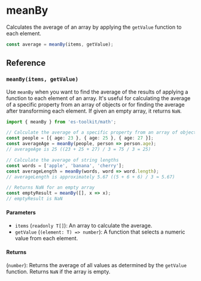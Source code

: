 # meanBy

Calculates the average of an array by applying the `getValue` function to each element.

```typescript
const average = meanBy(items, getValue);
```

## Reference

### `meanBy(items, getValue)`

Use `meanBy` when you want to find the average of the results of applying a function to each element of an array. It's useful for calculating the average of a specific property from an array of objects or for finding the average after transforming each element. If given an empty array, it returns `NaN`.

```typescript
import { meanBy } from 'es-toolkit/math';

// Calculate the average of a specific property from an array of objects
const people = [{ age: 23 }, { age: 25 }, { age: 27 }];
const averageAge = meanBy(people, person => person.age);
// averageAge is 25 ((23 + 25 + 27) / 3 = 75 / 3 = 25)

// Calculate the average of string lengths
const words = ['apple', 'banana', 'cherry'];
const averageLength = meanBy(words, word => word.length);
// averageLength is approximately 5.67 ((5 + 6 + 6) / 3 ≈ 5.67)

// Returns NaN for an empty array
const emptyResult = meanBy([], x => x);
// emptyResult is NaN
```

#### Parameters

- `items` (`readonly T[]`): An array to calculate the average.
- `getValue` (`(element: T) => number`): A function that selects a numeric value from each element.

#### Returns

(`number`): Returns the average of all values as determined by the `getValue` function. Returns `NaN` if the array is empty.
